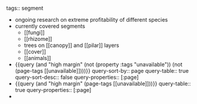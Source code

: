 tags:: segment

- ongoing research on extreme profitability of different species
- currently covered segments
	- [[fungi]]
	- [[rhizome]]
	- trees on [[canopy]] and [[pilar]] layers
	- [[cover]]
	- [[animals]]
- {{query (and "high margin" (not (property :tags "unavailable")) (not (page-tags [[unavailable]])))}}
  query-sort-by:: page
  query-table:: true
  query-sort-desc:: false
  query-properties:: [:page]
- {{query (and "high margin" (page-tags [[unavailable]]))}}
  query-table:: true
  query-properties:: [:page]
-